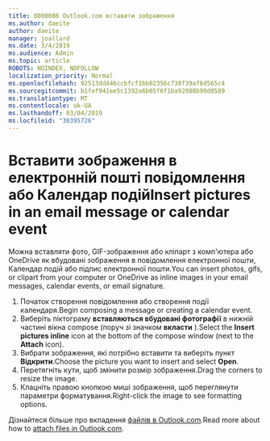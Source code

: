 ```yaml
---
title: 8000086 Outlook.com вставити зображення
ms.author: daeite
author: daeite
manager: joallard
ms.date: 3/4/2019
ms.audience: Admin
ms.topic: article
ROBOTS: NOINDEX, NOFOLLOW
localization_priority: Normal
ms.openlocfilehash: 92513dd446ccbfcf1bb02356c738f39af6d565c4
ms.sourcegitcommit: b1fef941ee5c1392a6b05f6f1ba92080b99d8589
ms.translationtype: MT
ms.contentlocale: uk-UA
ms.lasthandoff: 03/04/2019
ms.locfileid: "30395726"
---
```

# <a name="insert-pictures-in-an-email-message-or-calendar-event"></a><span data-ttu-id="2be6e-102">Вставити зображення в електронній пошті повідомлення або Календар подій</span><span class="sxs-lookup"><span data-stu-id="2be6e-102">Insert pictures in an email message or calendar event</span></span>

<span data-ttu-id="2be6e-103">Можна вставляти фото, GIF-зображення або кліпарт з комп'ютера або OneDrive як вбудовані зображення в повідомлення електронної пошти, Календар подій або підпис електронної пошти.</span><span class="sxs-lookup"><span data-stu-id="2be6e-103">You can insert photos, gifs, or clipart from your computer or OneDrive as inline images in your email messages, calendar events, or email signature.</span></span>

1. <span data-ttu-id="2be6e-104">Початок створення повідомлення або створення події календаря.</span><span class="sxs-lookup"><span data-stu-id="2be6e-104">Begin composing a message or creating a calendar event.</span></span>
2. <span data-ttu-id="2be6e-105">Виберіть піктограму **вставляються вбудовані фотографії** в нижній частині вікна compose (поруч зі значком **вкласти** ).</span><span class="sxs-lookup"><span data-stu-id="2be6e-105">Select the **Insert pictures inline** icon at the bottom of the compose window (next to the **Attach** icon).</span></span>
3. <span data-ttu-id="2be6e-106">Вибрати зображення, які потрібно вставити та виберіть пункт **Відкрити**.</span><span class="sxs-lookup"><span data-stu-id="2be6e-106">Choose the picture you want to insert and select **Open**.</span></span>
4. <span data-ttu-id="2be6e-107">Перетягніть кути, щоб змінити розмір зображення.</span><span class="sxs-lookup"><span data-stu-id="2be6e-107">Drag the corners to resize the image.</span></span>
5. <span data-ttu-id="2be6e-108">Клацніть правою кнопкою миші зображення, щоб переглянути параметри форматування.</span><span class="sxs-lookup"><span data-stu-id="2be6e-108">Right-click the image to see formatting options.</span></span>

<span data-ttu-id="2be6e-109">Дізнайтеся більше про вкладення [файлів в Outlook.com](https://support.office.com/article/8d7c1ea7-4e5f-44ce-bb6e-c5fcc92ba9ab).</span><span class="sxs-lookup"><span data-stu-id="2be6e-109">Read more about how to [attach files in Outlook.com](https://support.office.com/article/8d7c1ea7-4e5f-44ce-bb6e-c5fcc92ba9ab).</span></span>